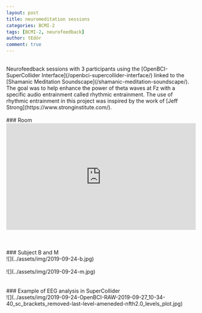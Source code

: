 ```yaml
---
layout: post
title: neuromeditation sessions
categories: BCMI-2
tags: [BCMI-2, neurofeedback]
author: tEdör
comment: true
---
```

<!--
add https://www.maxlaumeister.com/pagecrypt/
-->
<br>
Neurofeedback sessions with 3 participants using the [OpenBCI-SuperCollider Interface](/openbci-supercollider-interface/) linked to the [Shamanic Meditation Soundscape](/shamanic-meditation-soundscape/). The goal was to help enhance the power of theta waves at Fz with a specific audio entrainment called rhythmic entrainment. The use of rhythmic entrainment in this project was inspired by the work of [Jeff Strong](https://www.stronginstitute.com/).
<br>
<br>
### Room
<br>
<div style="left: 0; width: 100%; height: 0; position: relative; padding-bottom: 56.2493%;"><iframe src="https://www.youtube.com/embed/8W7U3mrnR_s?rel=0&amp;showinfo=0" style="border: 0; top: 0; left: 0; width: 100%; height: 100%; position: absolute;" allowfullscreen scrolling="no"></iframe></div>
<br>
<br>
<br>
### Subject B and M
<br>
![](../assets/img/2019-09-24-b.jpg)
<br>
<br>
![](../assets/img/2019-09-24-m.jpg)
<br>
<br>
<br>
### Example of EEG analysis in SuperCollider
<br>
![](../assets/img/2019-09-24-OpenBCI-RAW-2019-09-27_10-34-40_sc_brackets_removed-last-level-ameneded-nfth2.0_levels_plot.jpg)
<br>
<br>
